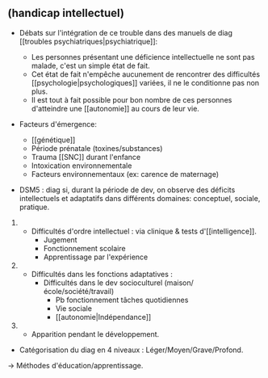 ## (handicap intellectuel)

- Débats sur l'intégration de ce trouble dans des manuels de diag [[troubles psychiatriques|psychiatrique]]:
	- Les personnes présentant une déficience intellectuelle ne sont pas malade, c'est un simple état de fait. 
	- Cet état de fait n'empêche aucunement de rencontrer des difficultés [[psychologie|psychologiques]] variées, il ne le conditionne pas non plus. 
	- Il est tout à fait possible pour bon nombre de ces personnes d'atteindre une [[autonomie]] au cours de leur vie. 

- Facteurs d'émergence:
	- [[génétique]] 
	- Période prénatale (toxines/substances)
	- Trauma [[SNC]] durant l'enfance
	- Intoxication environnementale 
	- Facteurs environnementaux (ex: carence de maternage)

- DSM5 : diag si, durant la période de dev, on observe des déficits intellectuels et adaptatifs dans différents domaines: conceptuel, sociale, pratique. 
1. 
	- Difficultés d'ordre intellectuel : via clinique & tests d'[[intelligence]].
		- Jugement
		- Fonctionnement scolaire 
		- Apprentissage par l'expérience 
2. 
	- Difficultés dans les fonctions adaptatives :
		- Difficultés dans le dev socioculturel (maison/école/société/travail)
			- Pb fonctionnement tâches quotidiennes
			- Vie sociale 
			- [[autonomie|Indépendance]]
3. 
	- Apparition pendant le développement. 

- Catégorisation du diag en 4 niveaux : Léger/Moyen/Grave/Profond.

-> Méthodes d'éducation/apprentissage. 
